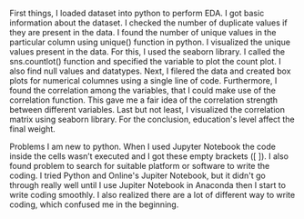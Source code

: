 First things, I loaded dataset into python to perform EDA. I got basic information about the dataset. I checked the number of duplicate values if they are present in the data. I found the number of unique values in the particular column using unique() function in python.
I visualized the unique values present in the data. For this, I used the seaborn library. I called the sns.countlot() function and specified the variable to plot the count plot. I also find null values and datatypes. Next, I filered the data and created box plots for numerical columnes using a single line of code. Furthermore, I found the correlation among the variables, that I could make use of the correlation function. This gave me a fair idea of the correlation strength between different variables. Last but not least, I visualized the correlation matrix using seaborn library. For the conclusion, education's level affect the final weight.

Problems
I am new to python. When I used Jupyter Notebook the code inside the cells wasn’t executed and I got these empty brackets ([ ]).
 I also found problem to search for suitable platform or software to write the coding. 
I tried Python and Online's Jupiter Notebook, but it didn't go through really well until I use Jupiter Notebook in Anaconda then I start to write coding smoothly. I also realized there are a lot of different way to write coding, which confused me in the beginning.